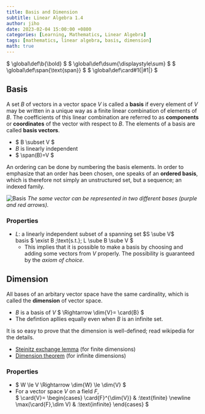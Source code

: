 ```yaml
---
title: Basis and Dimension
subtitle: Linear Algebra 1.4
author: jiho
date: 2023-02-04 15:00:00 +0800
categories: [Learning, Mathematics, Linear Algebra]
tags: [mathematics, linear algebra, basis, dimension]
math: true
---
```

$ \global\def\b{\bold} $
$ \global\def\dsum{\displaystyle\sum} $
$ \global\def\span{\text{span}} $
$ \global\def\card#1{\|#1\|} $

## Basis

A set $B$ of vectors in a vector space $V$ is called a **basis** if
every element of $V$ may be written in a unique way as a finite linear combination of elements of $B$.
The coefficients of this linear combination are referred to as **components** or **coordinates**
of the vector with respect to $B$. The elements of a basis are called **basis vectors**.

* $ B \subset V $
* $B$ is linearly independent
* $ \span(B)=V $

An ordering can be done by numbering the basis elements.
In order to emphasize that an order has been chosen, one speaks of an **ordered basis**,
which is therefore not simply an unstructured set, but a sequence; an indexed family.

![Basis](https://upload.wikimedia.org/wikipedia/commons/f/f4/3d_two_bases_same_vector.svg)
_The same vector can be represented in two different bases (purple and red arrows)._


### Properties
* $L$: a linearly independent subset of a spanning set $S \sube V$ <br>
basis $ \exist B \;\text{s.t.}\; L \sube B \sube V $
  + This implies that it is possible to make a basis by choosing and adding some vectors from $V$ properly.
    The possibility is guaranteed by the _axiom of choice_.


## Dimension

All bases of an arbitary vector space have the same cardinality, which is called the **dimension** of vector space.
* $B$ is a basis of $V$ $ \Rightarrow \dim{V}= \card{B} $
* The defintion apllies equally even when $B$ is an infinite set.

It is so easy to prove that the dimension is well-defined; read wikipedia for the details.
* [Steinitz exchange lemma](https://en.wikipedia.org/wiki/Steinitz_exchange_lemma) (for finite dimensions)
* [Dimension theorem](https://en.wikipedia.org/wiki/Dimension_theorem_for_vector_spaces) (for infinite dimensions)

### Properties
* $ W \le V \Rightarrow \dim{W} \le \dim{V} $
* For a vector space $V$ on a field $F$, <br>
$ \card{V}= \begin{cases}
\card{F}^{\dim{V}} & :\text{finite} \newline
\max(\card{F},\dim V) & :\text{infinite}
\end{cases} $
